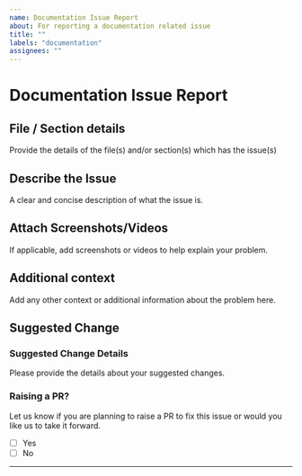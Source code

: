 ```yaml
---
name: Documentation Issue Report
about: For reporting a documentation related issue
title: ""
labels: "documentation"
assignees: ""
---
```


# Documentation Issue Report

## File / Section details

Provide the details of the file(s) and/or section(s) which has the issue(s)

## Describe the Issue

A clear and concise description of what the issue is.

## Attach Screenshots/Videos

If applicable, add screenshots or videos to help explain your problem.

## Additional context

Add any other context or additional information about the problem here.

## Suggested Change

### Suggested Change Details

Please provide the details about your suggested changes.

### Raising a PR?

Let us know if you are planning to raise a PR to fix this issue or would you like us to take it forward.

- [ ] Yes
- [ ] No

---

<!--📛📛📛📛📛📛📛📛📛📛📛📛📛📛📛📛📛📛📛📛📛📛📛📛📛📛📛📛📛📛

Oh hi there! 😄

To expedite issue processing please search open and closed issues before submitting a new one.
Please read our Rules of Conduct at this repository's `CODE_OF_CONDUCT.md`

📛📛📛📛📛📛📛📛📛📛📛📛📛📛📛📛📛📛📛📛📛📛📛📛📛📛📛📛📛📛📛📛-->